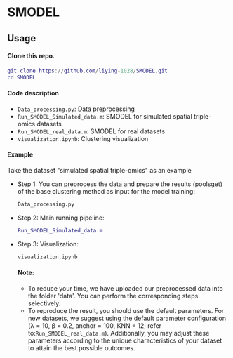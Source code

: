 # SMODEL


## Usage
#### Clone this repo.
```matlab
git clone https://github.com/liying-1028/SMODEL.git
cd SMODEL
```

#### Code description

- ```Data_processing.py```: Data preprocessing  
- ```Run_SMODEL_Simulated_data.m```: SMODEL for simulated spatial triple-omics  datasets
- ```Run_SMODEL_real_data.m```: SMODEL  for real datasets
- ```visualization.ipynb```: Clustering visualization

#### Example 

Take the dataset "simulated  spatial triple-omics" as an example

- Step 1: You can preprocess the data and prepare the results (poolsget) of the base clustering method  as input for the model training:

  ```python
  Data_processing.py
  ```

- Step 2: Main running pipeline:

  ```matlab
  Run_SMODEL_Simulated_data.m
  ```

- Step 3: Visualization:

  ```python
  visualization.ipynb
  ```

  #### Note: 

  - To reduce your time, we have uploaded our preprocessed data into the folder 'data'. You can perform the corresponding steps selectively.
  - To reproduce the result, you should use the default parameters. For new datasets, we suggest using the default parameter configuration (λ = 10, β = 0.2, anchor = 100, KNN = 12; refer to:```Run_SMODEL_real_data.m```).  Additionally, you may adjust these parameters according to the unique characteristics of your dataset to attain the best possible outcomes.
